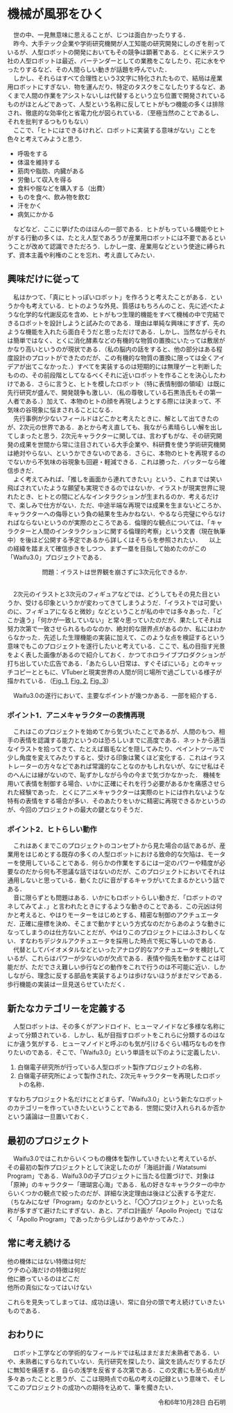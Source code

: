 # 機械が風邪をひく

　世の中、一見無意味に思えることが、じつは面白かったりする．  
　昨今、大手テック企業や学術研究機関が人工知能の研究開発にしのぎを削っているが、人型ロボットの開発においてもその競争は顕著である．とくに米テスラ社の人型ロボットは最近、バーテンダーとしての業務をこなしたり、花に水をやったりするなど、その人間らしい動きが話題を呼んでいた．  
　しかし、それらはすべて合理性という3文字に特化されたもので、結局は産業用ロボットにすぎない．物を運んだり、特定のタスクをこなしたりするなど、あくまで人間の作業をアシストないしは代替するという立ち位置で開発されているものがほとんどであって、人型という名称に反してヒトがもつ機能の多くは排除され、徹底的な効率化と省電力化が図られている．（至極当然のことであるし、それを批判するつもりもない）  
　ここで、「ヒトにはできるけれど、ロボットに実装する意味がない」ことを色々と考えてみようと思う．

* 呼吸をする
* 体温を維持する
* 筋肉や脂肪、内臓がある
* 労働して収入を得る
* 食料や服などを購入する（出費）
* ものを食べ、飲み物を飲む
* 汗をかく
* 病気にかかる  

　などなど．ここに挙げたのはほんの一部である．ヒトがもっている機能やヒトがする行動の多くは、たとえ人型であろうが産業用ロボットには不要であるということが改めて認識できただろう．しかし一度、産業用などという使途に縛られず、資本主義や利権のことを忘れ、考え直してみたい．

## 興味だけに従って
　私はかつて、「真にヒトっぽいロボット」を作ろうと考えたことがある．というか今も考えている．ヒトのような外見、質感はもちろんのこと、先に述べたような化学的な代謝反応を含め、ヒトがもつ生理的機能をすべて機械の中で完結できるロボットを設計しようと試みたのである．理由は単純な興味にすぎず、先のような機能を入れたら面白そうだと思っただけである．しかし、当然ながらそれは簡単ではなく、とくに消化酵素などの有機的な物質の置換にいたっては敷居がかなり高いというのが現状である．（私の脳内の話をすると、他の部分はある程度設計のプロットができたのだが、この有機的な物質の置換に限っては全くアイデアが出てこなかった．）すべてを実装するのは短期的には無理ゲーと判断したものの、その前段階としてなるべくそれに近いロボットを作ることを決心したわけである．さらに言うと、ヒトを模したロボット（特に表情制御の領域）は既に先行研究が盛んで、開発競争も激しい．（私の尊敬している石黒浩氏もその第一人者である．）加えて、本物のヒトの顔を再現しようとする際には決まって、不気味の谷現象に悩まされることになる．  
　先行事例が少ないフィールドはどこかと考えたときに、解として出てきたのが、2次元の世界である．あとから考え直しても、我ながら素晴らしい解を出してしまったと思う．2次元キャラクターに関しては、言わずもがな、その研究開発の成果を世間から常に注目されている大手企業や、科研費を使う学術研究機関は絶対やらない、というかできないのである．さらに、本物のヒトを再現するのでないから不気味の谷現象も回避・軽減できる．これは勝った．バッターなら確信歩きだ．  
　よく考えてみれば、「推しを画面から連れてきたい」という、これまでは笑い飛ばされていたような願望も実現できるのではないか．イラストが現実世界に現れたとき、ヒトとの間にどんなインタラクションが生まれるのか．考えるだけで、楽しみで仕方がない．ただ、中途半端な再現では成果を生まないどころか、キャラクターへの侮辱という負の結果を生みかねない．やるなら完璧にやらなければならないというのが実際のところである．倫理的な観点については、「キャラクターと人間のインタラクションに関する倫理的考察」という文書（現在執筆中）を後ほど公開する予定であるから詳しくはそちらを参照されたい．
　以上の経緯を踏まえて確信歩きをしつつ、まず一塁を目指して始めたのがこの「Waifu3.0」プロジェクトである．

<div style="text-align: center;">
問題：イラストは世界観を崩さずに3次元化できるか．
</div>
<br>

　2次元のイラストと3次元のフィギュアなどでは、どうしてもその見た目というか、受ける印象というかが変わってきてしまうようだ．「イラストでは可愛いのに、フィギュアになると微妙」などということが私の中では多々あった．「どこか違う」「何かが一致していない」と常々思っていたのだが、果たしてそれは努力次第で一致させられるものなのか、絶対的な限界点があるのか、私にはわからなかった．先述した生理機能の実装に加えて、このような点を検証するという意味でもこのプロジェクトを遂行したいと考えている．ここで、私の目指す光景をよく表した画像があるので紹介しておく．かつてホロライブプロダクションが打ち出していた広告である．「あたらしい日常は、すぐそばにいる」とのキャッチコピーとともに、VTuberと現実世界の人間が同じ場所で過ごしている様子が描かれている．（[Fig. 1](https://watapro.net/1.jpg), [Fig. 2](https://watapro.net/2.jpg), [Fig. 3](https://watapro.net/3.jpg)）

　Waifu3.0の遂行において、主要なポイントが幾つかある．一部を紹介する．

### ポイント1．アニメキャラクターの表情再現
　これはこのプロジェクトを始めてから気づいたことであるが、人間のもつ、相手の表情を認識する能力というのは恐ろしいまでに高度である．ネットから適当なイラストを拾ってきて、たとえば眉毛などを隠してみたり、ペイントツールで少し角度を変えてみたりすると、受ける印象は驚くほど変化する．これはイラストレーターの方々などであれば常識的なことなのかもしれないが、なにせ私はそのへんには縁がないので、恥ずかしながら今の今まで気づかなかった．
機械を用いて表情を制御する場合、いかに正確にそれを行う必要があるかを痛感させられた経験であった．とくにアニメキャラクターは実際のヒトには作れないような特有の表情をする場合が多い．そのあたりをいかに精密に再現できるかというのが、今回のプロジェクトの最大の鍵となりそうだ．

### ポイント2．ヒトらしい動作
　これはあくまでこのプロジェクトのコンセプトから見た場合の話であるが、産業用をはじめとする既存の多くの人型ロボットにおける致命的な欠陥は、モーターを使用していることである．何らかの作業をするには一定のパワーや精度が必要なのだから何も不思議な話ではないのだが、このプロジェクトにおいてそれは通用しないと思っている．動くたびに音がするキャラがいてたまるかという話である．  
　音に限らずとも問題はある．いかにもロボットらしい動きだ．「ロボットのマネしてみてよ．」と言われたときにするような動きのことである．この元凶は何かと考えると、やはりモーターをはじめとする、精密な制御のアクチュエータだ．正確に座標を決め、そこまで動かすという方式なのだからあのような動きになってしまうのは仕方ないことだが、やはりこのプロジェクトにはふさわしくない．すなわちデジタルアクチュエータを採用した時点で死に等しいのである．  
　代替としてバイオメタルなどといったアナログ的なアクチュエータを検討しているが、これらはパワーが少ないのが欠点である．表情や指先を動かすことは可能だが、ただでさえ難しい歩行などの動作をこれで行うのは不可能に近い．しかしながら、理念に反する部品を実装するよりは歩けないほうがまだマシである．歩行機能の実装は一旦見送らせていただく．

## 新たなカテゴリーを定義する
　人型ロボットは、その多くがアンドロイド、ヒューマノイドなど多様な名称によって分類されている．しかし、私が目指すロボットをこれらに分類するのはなにか違う気がする．ヒューマノイドと呼ぶのも気が引けるぐらい精巧なものを作りたいのである．そこで、「Waifu3.0」という単語を以下のように定義したい．

1. 白嶺電子研究所が行っている人型ロボット製作プロジェクトの名称．
2. 白嶺電子研究所によって製作された、2次元キャラクターを再現したロボットの名称．  

すなわちプロジェクト名だけにとどまらず、「Waifu3.0」という新たなロボットのカテゴリーを作っていきたいということである．世間に受け入れられるか否かという議論は一旦置いておく．

## 最初のプロジェクト
　Waifu3.0ではこれからいくつもの機体を製作していきたいと考えているが、その最初の製作プロジェクトとして決定したのが「海祇計画 / Watatsumi Program」である．Waifu3.0の子プロジェクトに当たる位置づけで、対象は「原神」のキャラクター「珊瑚宮心海」である．私の好きなキャラクターの中からいくつかの観点で絞ったのだが、詳細な決定理由は後ほど公表する予定だ．（ちなみになぜ「Program」なのかというと、「〇〇プロジェクト」といった名称が多すぎて避けたにすぎない．あと、アポロ計画が「Apollo Project」ではなく「Apollo Program」であったから少しばかりあやかってみた．）

## 常に考え続ける
他の機体にはない特徴は何だ  
ウチの心海だけの特徴は何だ  
他に勝っているのはどこだ  
他所の真似になってはいけない

これらを見失ってしまっては、成功は遠い．常に自分の頭で考え続けていきたいものである．

## おわりに
　ロボット工学などの学術的なフィールドでは私はまだまだ未熟者である．いや、未熟者にすらなれていない．先行研究を探したり、論文を読んだりするたびに無知を痛感する．自らの浅学を反省する次第である．この文書にも至らぬ点が多々あったことと思うが、ここは現時点での私の考えの記録という意味で、そしてこのプロジェクトの成功への期待を込めて、筆を擱きたい．

<div style="text-align: right;">
令和6年10月28日 白石明
</div>
